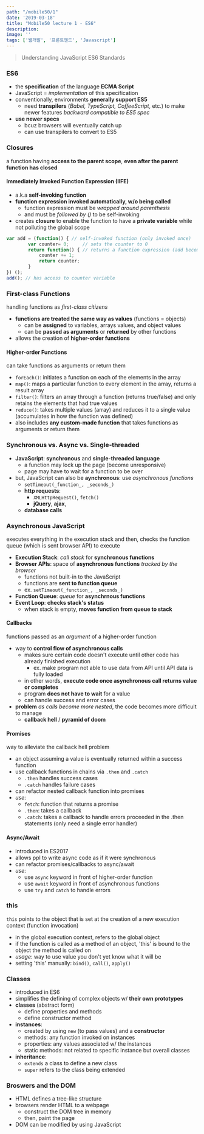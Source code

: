```yaml
---
path: "/mobile50/1"
date: '2019-03-18'
title: "Mobile50 lecture 1 - ES6"
description: 
image: ''
tags: ['웹개발', '프론트엔드', 'Javascript']
---
```

> Understanding JavaScript ES6 Standards

### ES6
- the __specification__ of the language __ECMA Script__
- JavaScript = _implementation_ of this specification
- conventionally, environments __generally support ES5__
    - need __transpilers__ (_Babel, TypeScript, CoffeeScript_, etc.) to make newer features _backward compatible to ES5 spec_
- __use newer specs__
    - bcuz browsers will eventually catch up
    - can use transpilers to convert to ES5

### Closures
a function having __access to the parent scope__, __even after the parent function has closed__

#### Immediately Invoked Function Expression (IIFE)
- a.k.a __self-invoking function__
- __function expression invoked automatically, w/o being called__
    - function expression must be _wrapped around parenthesis_
    - and must be _followed by ()_ to be self-invoking
- creates __closure__ to enable the function to have a __private variable__ while not polluting the global scope
```js
var add = (function() { // self-invoked function (only invoked once)
        var counter= 0;     // sets the counter to 0
        return function() { // returns a function expression (add becomes function)
            counter += 1;
            return counter;
        }
}) ();
add(); // has access to counter variable
```

### First-class Functions
handling functions as _first-class citizens_
- __functions are treated the same way as values__ (functions = objects)
    - can be __assigned__ to variables, arrays values, and object values
    - can be __passed as arguments__ or __returned__ by other functions
- allows the creation of __higher-order functions__

#### Higher-order Functions
can take functions as arguments or return them
- `forEach()`: initiates a function on each of the elements in the array
- `map()`: maps a particular function to every element in the array, returns a result array
- `filter()`: filters an array through a function (returns true/false) and only retains the elements that had true values
- `reduce()`: takes multiple values (array) and reduces it to a single value (accumulates in how the function was defined)
- also includes __any custom-made function__ that takes functions as arguments or return them

### Synchronous vs. Async vs. Single-threaded
- __JavaScript__: __synchronous__ and __single-threaded language__
    - a function may lock up the page (become unresponsive)
    - page may have to wait for a function to be over
- but, JavaScript can also be __aynchronous__: use _asynchronous functions_
    - `setTimeout(_function_, _seconds_)`
    - __http requests__: 
        - `XMLHttpRequest()`, `fetch()`
        - __jQuery__, __ajax__, 
    - __database calls__

### Asynchronous JavaScript
executes everything in the execution stack and then, checks the function queue (which is sent browser API) to execute
- __Execution Stack__: _call stack_ for __synchronous functions__
- __Browser APIs__: space of __asynchronous functions__ _tracked by the browser_
    - functions not built-in to the JavaScript 
    - functions are __sent to function queue__
    - ex. `setTimeout(_function_, _seconds_)`
- __Function Queue__: _queue_ for __asynchrnous functions__
- __Event Loop__: __checks stack's status__
    - when stack is empty, __moves function from queue to stack__

#### Callbacks
functions passed as an _argument_ of a higher-order function
- way to __control flow of asynchronous calls__
    - makes sure certain code doesn't execute until other code has already finished execution
        - ex. make program not able to use data from API until API data is fully loaded
    - in other words, __execute code once asynchronous call returns value or completes__
    - program __does not have to wait__ for a value
    - can handle success and error cases
- __problem__ _as calls become more nested_, the code becomes more difficult to manage
    - __callback hell__ / __pyramid of doom__

#### Promises
way to alleviate the callback hell problem
- an object assuming a value is eventually returned within a success function
- use callback functions in chains via `.then` and `.catch`
    - `.then` handles success cases
    - `.catch` handles failure cases
- can refactor nested callback function into promises
- _use_:
    - `fetch`: function that returns a promise
    - `.then`: takes a callback
    - `.catch`: takes a callback to handle errors proceeded in the .then statements (only need a single error handler)

#### Async/Await
- introduced in ES2017
- allows ppl to write async code as if it were synchronous
- can refactor promises/callbacks to async/await
- _use_:
    - use `async` keyword in front of higher-order function
    - use `await` keyword in front of asynchronous functions
    - use `try` and `catch` to handle errors

### this
`this` points to the object that is set at the creation of a new execution context (function invocation)
- in the global execution context, refers to the global object
- if the function is called as a method of an object, 'this' is bound to the object the method is called on
- _usage_: way to use value you don't yet know what it will be
- setting 'this' manually: `bind()`, `call()`, `apply()`

### Classes
- introduced in ES6
- simplifies the defining of complex objects w/ __their own prototypes__
- __classes__ (abstract form)
    - define properties and methods
    - define constructor method
- __instances__:
    - created by using `new` (to pass values) and a __constructor__
    - methods: any function invoked on instances
    - properties: any values associated w/ the instances
    - static methods: not related to specific instance but overall classes
- __inheritance__:
    - `extends` a class to define a new class
    - `super` refers to the class being extended

### Broswers and the DOM
- HTML defines a tree-like structure
- browsers render HTML to a webpage
    - construct the DOM tree in memory
    - then, paint the page
- DOM can be modified by using JavaScript